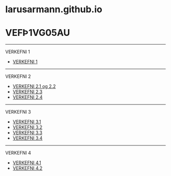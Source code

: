 # larusarmann.github.io
# VEFÞ1VG05AU
-------------------------------------

VERKEFNI 1
 * [VERKEFNI 1](verkefni1/hallo.html)
 
-------------------------------------

VERKEFNI 2
  * [VERKEFNI 2.1 og 2.2](verkefni2/verkefni_22)
  * [VERKEFNI 2.3](verkefni2/verkefni_23)
  * [VERKEFNI 2.4](verkefni2/verkefni_24)
  
 ------------------------------------
  
VERKEFNI 3
  * [VERKEFNI 3.1](verkefni3/Verkefni31)
  * [VERKEFNI 3.2](verkefni3/Verkefni32)
  * [VERKEFNI 3.3](verkefni3/Verkefni33)
  * [VERKEFNI 3.4](verkefni3/Verkefni34)
  
--------------------------------------

VERKEFNI 4
  * [VERKEFNI 4.1](/verkefni4/index.html)
  * [VERKEFNI 4.2](verkefni4/innerlinks.html)
